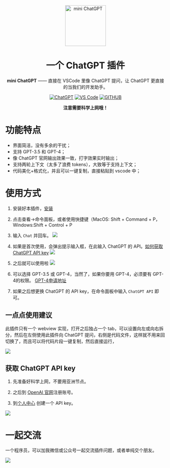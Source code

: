 
<div align="center">
<img src="https://raw.githubusercontent.com/huzhicheng/vscode-ChatGPT/main/resources/icon.png" alt="mini ChatGPT" width="128"/>

# 一个 ChatGPT 插件

**mini ChatGPT** —— 直接在 VSCode 里像 ChatGPT 提问，让 ChatGPT 更直接的当我们的开发助手。


[![ChatGPT](https://img.shields.io/badge/ChatGPT-green.svg?label=ChatGPT-3.5&style=for-the-badge&logo=openai)](https://platform.openai.com/docs/api-reference/chat)
[![VS Code](https://img.shields.io/badge/插件安装-Install-blue.svg?&style=for-the-badge)](https://marketplace.visualstudio.com/items?itemName=fengzheng.code-chatgpt-assistant)
[![GITHUB](https://img.shields.io/badge/源码-green.svg?label=GitHub&style=for-the-badge&logo=github)](https://github.com/huzhicheng/vscode-ChatGPT/tree/main)

**注意需要科学上网哦！**

</div>

# 功能特点

- 界面简洁，没有多余的干扰；
- 支持 GPT-3.5 和 GPT-4；
- 像 ChatGPT 官网输出效果一致，打字效果实时输出；
- 支持两轮上下文（太多了浪费 tokens），大致等于支持上下文；
- 代码美化+格式化，并且可以一键复制，直接粘贴到 vscode 中；

# 使用方式

1. 安装好本插件，[安装](https://marketplace.visualstudio.com/items?itemName=fengzheng.code-chatgpt-assistant) 

2. 点击查看->命令面板，或者使用快捷键（MacOS: Shift + Command + P，Windows:Shift + Control + P

3. 输入 `Chat` 并回车。 
![](https://hexo.moonkite.cn/blog/20230509111926.png)

4. 如果是首次使用，会弹出提示输入框，在此输入 ChatGPT 的 API。[如何获取ChatGPT API key](#获取-chatgpt-api-key)
![](https://hexo.moonkite.cn/blog/20230509112123.png)

5. 之后就可以使用啦
![](https://hexo.moonkite.cn/blog/20230509112311.png)

6. 可以选择 GPT-3.5 或 GPT-4，当然了，如果你要用 GPT-4，必须要有 GPT-4的权限。
[GPT-4申请地址](https://openai.com/waitlist/gpt-4-api)

7. 如果之后想更换 ChatGPT 的 API key，在命令面板中输入 `ChatGPT API` 即可。

## 一点点使用建议

此插件只有一个 webview 实现，打开之后独占一个 tab，可以设置向左或向右拆分，然后在左侧使用此插件向 ChatGPT 提问，右侧是代码文件，这样就不用来回切换了，而且可以将代码片段一键复制，然后直接运行， 

![](https://hexo.moonkite.cn/blog/chatgpt.gif)

## 获取 ChatGPT API key
1. 先准备好科学上网，不要用亚洲节点。

2. 之后到 [OpenAI 官网](https://platform.openai.com/)注册账号。

3. 到[个人中心](https://platform.openai.com/account/api-keys) 创建一个 API key。

![](https://hexo.moonkite.cn/blog/20230509133206.png)



# 一起交流

一个程序员，可以加我微信或公众号一起交流插件问题，或者单纯交个朋友。

![](https://hexo.moonkite.cn/blog/%E8%81%94%E7%B3%BB%E6%96%B9%E5%BC%8F%20(1).png)